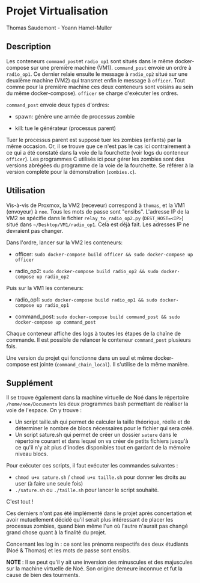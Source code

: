 # Projet Virtualisation

Thomas Saudemont - Yoann Hamel-Muller


## Description


Les conteneurs ```command_post```et ```radio_op1``` sont situés dans le même docker-compose sur une première machine (VM1). ```command_post``` envoie un ordre à ```radio_op1```. Ce dernier relaie ensuite le message à ```radio_op2``` situé sur une deuxième machine (VM2) qui transmet enfin le message à ```officer```. Tout comme pour la première machine ces deux conteneurs sont voisins au sein du même docker-compose). ```officer``` se charge d'exécuter les ordres.


```command_post``` envoie deux types d'ordres:

- spawn: génère une armée de processus zombie

- kill: tue le générateur (processus parent)


Tuer le processus parent est supposé tuer les zombies (enfants) par la même occasion. Or, il se trouve que ce n'est pas le cas ici contrairement à ce qui a été constaté dans la voie de la fourchette (voir logs du conteneur ```officer```). Les programmes C utilisés ici pour gérer les zombies sont des versions abrégées du programme de la voie de la fourchette. Se référer à la version complète pour la démonstration (```zombies.c```).


## Utilisation


Vis-à-vis de Proxmox, la VM2 (receveur) correspond à ```thomas```, et la VM1 (envoyeur) à ```noe```. Tous les mots de passe sont "ensibs". L'adresse IP de la VM2 se spécifie dans le fichier ```relay_to_radio_op2.py``` (```DEST_HOST=<IP>```) situé dans ```~/Desktop/VM1/radio_op1```. Cela est déjà fait. Les adresses IP ne devraient pas changer.


Dans l'ordre, lancer sur la VM2 les conteneurs:


- officer: ```sudo docker-compose build officer && sudo docker-compose up officer```

- radio_op2: ```sudo docker-compose build radio_op2 && sudo docker-compose up radio_op2```


Puis sur la VM1 les conteneurs:


- radio_op1: ```sudo docker-compose build radio_op1 && sudo docker-compose up radio_op1```

- command_post: ```sudo docker-compose build command_post && sudo docker-compose up command_post```


Chaque conteneur affiche des logs à toutes les étapes de la chaîne de commande. Il est possible de relancer le conteneur ```command_post``` plusieurs fois.


Une version du projet qui fonctionne dans un seul et même docker-compose est jointe (```command_chain_local```). Il s'utilise de la même manière.

## Supplément

Il se trouve également dans la machine virtuelle de Noé dans le répertoire ```/home/noe/Documents``` les deux programmes bash permettant de réaliser la voie de l'espace. On y trouve :

- Un script taille.sh qui permet de calculer la taille théorique, réelle et de déterminer le nombre de blocs nécessaires pour le fichier qui sera créé.
- Un script sature.sh qui permet de créer un dossier ```sature``` dans le répertoire courant et dans lequel on va créer de petits fichiers jusqu'à ce qu'il n'y ait plus d'inodes disponibles tout en gardant de la mémoire niveau blocs.</br>

Pour exécuter ces scripts, il faut exécuter les commandes suivantes :</br>
- ```chmod u+x sature.sh``` / ```chmod u+x taille.sh``` pour donner les droits au user (à faire une seule fois)
- ```./sature.sh``` ou ```./taille.sh``` pour lancer le script souhaité.

C'est tout !

Ces derniers n'ont pas été implémenté dans le projet après concertation et avoir mutuellement décidé qu'il serait plus intéressant de placer les processus zombies, quand bien même l'un où l'autre n'aurait pas changé grand chose quant à la finalité du projet.

Concernant les log in : ce sont les prénoms respectifs des deux étudiants (Noé & Thomas) et les mots de passe sont ensibs.

<strong> NOTE </strong> : Il se peut qu'il y ait une inversion des minuscules et des majuscules sur la machine virtuelle de Noé. Son origine demeure inconnue et fut la cause de bien des tourments.
